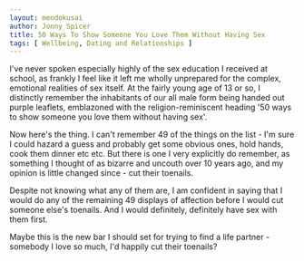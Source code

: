 ```yaml
---
layout: mendokusai
author: Jonny Spicer
title: 50 Ways To Show Someone You Love Them Without Having Sex
tags: [ Wellbeing, Dating and Relationships ]
---
```

I've never spoken especially highly of the sex education I received at school, as frankly I feel like it left me wholly unprepared for the complex, emotional realities of sex itself. At the fairly young age of 13 or so, I distinctly remember the inhabitants of our
all male form being handed out purple leaflets, emblazoned with the religion-reminiscent heading '50 ways to show someone you love them without having sex'. 

Now here's the thing. I can't remember 49 of the things on the list - I'm sure I could hazard a guess and probably get some obvious ones, hold hands, cook them dinner etc etc. But there is one I very explicitly do remember, as something I thought of as bizarre and uncouth over 10 years ago, and my opinion is little changed since - cut their toenails.

Despite not knowing what any of them are, I am confident in saying that I would do any of the remaining 49 displays of affection before I would cut someone else's toenails. And I would definitely, definitely have sex with them first. 

Maybe this is the new bar I should set for trying to find a life partner - somebody I love so much, I'd happily cut their toenails?
